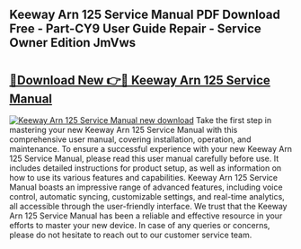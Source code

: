 ## Keeway Arn 125 Service Manual PDF Download Free - Part-CY9 User Guide Repair - Service Owner Edition JmVws

# <h2><a href="http://bc55748.oget.top/?id=Keeway+Arn+125+Service+Manual">🔗Download New 👉🔴 Keeway Arn 125 Service Manual</a></h2>

[![Keeway Arn 125 Service Manual new download](https://i.imgur.com/5g1atiW.png)](http://bc55748.oget.top/?id=Keeway+Arn+125+Service+Manual)
Take the first step in mastering your new Keeway Arn 125 Service Manual with this comprehensive user manual, covering installation, operation, and maintenance. To ensure a successful experience with your new Keeway Arn 125 Service Manual, please read this user manual carefully before use. It includes detailed instructions for product setup, as well as information on how to use its various features and capabilities. Keeway Arn 125 Service Manual boasts an impressive range of advanced features, including voice control, automatic syncing, customizable settings, and real-time analytics, all accessible through the user-friendly interface. We trust that the Keeway Arn 125 Service Manual has been a reliable and effective resource in your efforts to master your new device. In case of any queries or concerns, please do not hesitate to reach out to our customer service team.
